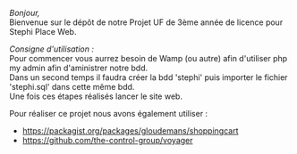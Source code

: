 _Bonjour,_  
Bienvenue sur le dépôt de notre Projet UF de 3ème année de licence pour Stephi Place Web.  

*Consigne d'utilisation :*   
Pour commencer vous aurrez besoin de Wamp (ou autre) afin d'utiliser php my admin afin d'aministrer notre bdd.  
Dans un second temps il faudra créer la bdd 'stephi' puis importer le fichier 'stephi.sql' dans cette même bdd.  
Une fois ces étapes réalisés lancer le site web.  
 
Pour réaliser ce projet nous avons également utiliser :  
* https://packagist.org/packages/gloudemans/shoppingcart  
* https://github.com/the-control-group/voyager
